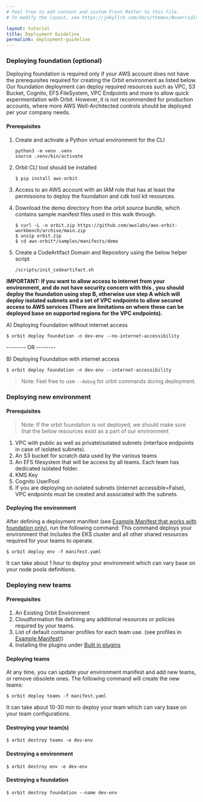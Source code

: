 ```yaml
---
# Feel free to add content and custom Front Matter to this file.
# To modify the layout, see https://jekyllrb.com/docs/themes/#overriding-theme-defaults

layout: tutorial
title: Deployment Guideline
permalink: deployment-guideline
---
```



### Deploying foundation (optional)

Deploying foundation is required only if your AWS account does not have the prerequisites required
for creating the Orbit environment as listed below. Our foundation deployment can deploy required resources
such as VPC, S3 Bucket, Cognito, EFS FileSystem, VPC Endpoints and more to allow quick experimentation with Orbit.  However, it is not recommended
for production accounts, where more AWS Well-Architected controls should be deployed per your company needs.

#### Prerequisites

1. Create and activate a Python virtual environment for the CLI
   ```
   python3 -m venv .venv
   source .venv/bin/activate
   ```

2. Orbit CLI tool should be installed  
   ```
   $ pip install aws-orbit
   ```   

3. Access to an AWS account with an IAM role that has at least the permissions to deploy the foundation and cdk tool kit resources.   

4. Download the demo directory from the orbit source bundle, which contains sample manifest files used in this walk through.
   ```
   $ curl -L -o orbit.zip https://github.com/awslabs/aws-orbit-workbench/archive/main.zip
   $ unzip orbit.zip
   $ cd aws-orbit*/samples/manifests/demo
   ```   
5. Create a CodeArtifact Domain and Repository using the below helper script
   ```
   /scripts/init_codeartifact.sh
   ```

**IMPORTANT: If you want to allow access to internet from your environment, and do not have security concern with this , you should deploy the foundation using step B, otherwise use step A which will deploy isolated subnets and a set of VPC endpoints to allow secured access to AWS services (There are limitations on where these can be deployed base on supported regions for the VPC endpoints).**

A) Deploying Foundation without internet access
   ```
   $ orbit deploy foundation -n dev-env --no-internet-accessibility
   ```       

   --------  OR --------

B) Deploying Foundation with internet access
   ```
   $ orbit deploy foundation -n dev-env --internet-accessibility
   ```     

> Note: Feel free to use `--debug` for orbit commands during deployment.   

### Deploying new environment
#### Prerequisites   
> Note: If the orbit foundation is not deployed, we should make sure that the below resources exist as a part of our environment
1. VPC with public as well as private\isolated subnets (interface endpoints in case of isolated subnets).
2. An S3 bucket for scratch data used by the various teams
3. An EFS filesystem that will be access by all teams. Each team has dedicated isolated folder.
4. KMS Key
5. Cognito UserPool
6. If you are deploying on isolated subnets (internet accessible=False), VPC endpoints must be created and associated with the subnets.

#### Deploying the environment

After defining a deployment manifest (see [Example Manifest that works with foundation only](https://raw.githubusercontent.com/awslabs/aws-orbit-workbench/main/samples/manifests/demo/manifest.yaml)), run the following command:
This command deploys your environment that includes the EKS cluster and all other shared resources required for
your teams to operate.  
   ```
   $ orbit deploy env -f manifest.yaml
   ```    

It can take about 1 hour to deploy your environment which can vary base on your node pools definitions.

### Deploying new teams
#### Prerequisites

1. An Existing Orbit Environment
2. Cloudformation file defining any additional resources or policies required by your teams.
3. List of default container profiles for each team use. (see profiles in [Example Manifest](example_manifest.yaml)))
4. Installing the plugins under [Built in plugins](https://github.com/awslabs/aws-orbit-workbench/wiki/plugins)

#### Deploying teams

At any time, you can update your environment manifest and add new teams, or remove obsolete ones.
The following command will create the new teams:
   ```
   $ orbit deploy teams -f manifest.yaml
   ```   

It can take about 10-30 min to deploy your team which can vary base on your team configurations.


#### Destroying your team(s)   
```
$ orbit destroy teams -e dev-env
```

#### Destroying a environment   
```
$ orbit destroy env -e dev-env
```
#### Destroying a foundation   
```
$ orbit destroy foundation --name dev-env
```
